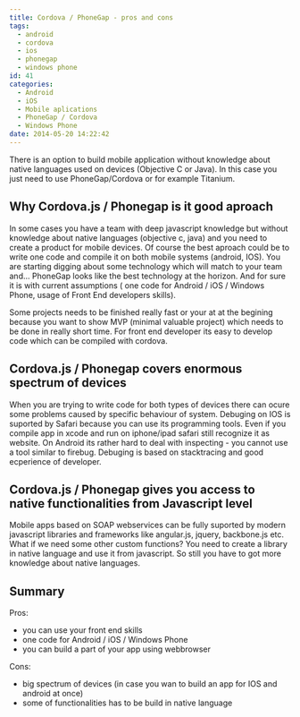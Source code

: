 ```yaml
---
title: Cordova / PhoneGap - pros and cons
tags:
  - android
  - cordova
  - ios
  - phonegap
  - windows phone
id: 41
categories:
  - Android
  - iOS
  - Mobile aplications
  - PhoneGap / Cordova
  - Windows Phone
date: 2014-05-20 14:22:42
---
```


There is an option to build mobile application without knowledge about native languages used on devices (Objective C or Java). In this case you just need to use PhoneGap/Cordova or for example Titanium.

## Why Cordova.js / Phonegap is it good aproach
In some cases you have a team with deep javascript knowledge but without knowledge about native languages (objective c, java) and you need to create a product for mobile devices. Of course the best aproach could be to write one code and compile it on both mobile systems (android, IOS). You are starting digging about some technology which will match to your team and... PhoneGap looks like the best technology at the horizon. And for sure it is with current assumptions ( one code for Android / iOS / Windows Phone, usage of Front End developers skills).

Some projects needs to be finished really fast or your at at the begining because you want to show MVP (minimal valuable project) which needs to be done in really short time. For front end developer its easy to develop code which can be compiled with cordova.

## Cordova.js / Phonegap covers enormous spectrum of devices
When you are trying to write code for both types of devices there can ocure some problems caused by specific behaviour of system. Debuging on IOS is suported by Safari because you can use its programming tools. Even if you compile app in xcode and run on iphone/ipad safari still recognize it as website. On Android its rather hard to deal with inspecting - you cannot use a tool similar to firebug. Debuging is based on stacktracing and good ecperience of developer.

## Cordova.js / Phonegap gives you access to native functionalities from Javascript level
Mobile apps based on SOAP webservices can be fully suported by modern javascript libraries and frameworks like angular.js, jquery, backbone.js etc. What if we need some other custom functions? You need to create a library in native language and use it from javascript. So still you have to got more knowledge about native languages.

## Summary
Pros:
- you can use your front end skills
- one code for Android / iOS / Windows Phone
- you can build a part of your app using webbrowser

Cons:
- big spectrum of devices (in case you wan to build an app for IOS and android at once)
- some of functionalities has to be build in native language
